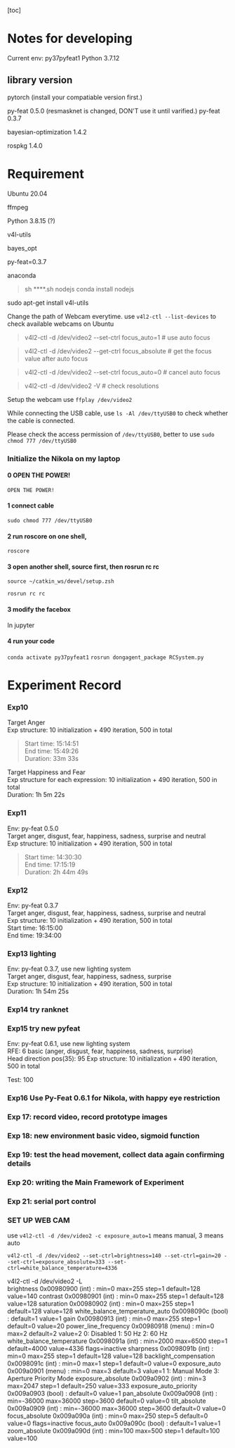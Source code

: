 [toc]
# Notes for developing

Current env: py37pyfeat1
Python 3.7.12

## library version

pytorch (install your compatiable version first.)

py-feat  0.5.0 (resmasknet is changed, DON'T use it until varified.)
py-feat  0.3.7

bayesian-optimization 1.4.2

rospkg 1.4.0



# Requirement
Ubuntu 20.04

ffmpeg

Python 3.8.15 (?)

v4l-utils

bayes_opt

py-feat=0.3.7

anaconda
> sh ****.sh
nodejs
> conda install nodejs

sudo apt-get install v4l-utils

Change the path of Webcam everytime.
use ```v4l2-ctl --list-devices``` to check available webcams on Ubuntu

> v4l2-ctl -d /dev/video2 --set-ctrl focus_auto=1 # use auto focus

> v4l2-ctl -d /dev/video2 --get-ctrl focus_absolute # get the focus value after auto focus

> v4l2-ctl -d /dev/video2 --set-ctrl focus_auto=0 # cancel auto focus

> v4l2-ctl -d /dev/video2 -V # check resolutions

Setup the webcam
use ```ffplay /dev/video2```

While connecting the USB cable, use ```ls -Al /dev/ttyUSB0``` to check whether the cable is connected.

Please check the access permission of ```/dev/ttyUSB0```, better to use ```sudo chmod 777 /dev/ttyUSB0```

### Initialize the Nikola on my laptop

#### 0 OPEN THE POWER!
```OPEN THE POWER!```

#### 1 connect cable
```sudo chmod 777 /dev/ttyUSB0```

#### 2 run roscore on one shell, 
```roscore```

#### 3 open another shell, source first, then rosrun rc rc
```source ~/catkin_ws/devel/setup.zsh```

```rosrun rc rc```

#### 3 modify the facebox
In jupyter

#### 4 run your code
```conda activate py37pyfeat1```
```rosrun dongagent_package RCSystem.py```

# Experiment Record
### Exp10

Target Anger  
Exp structure: 10 initialization + 490 iteration, 500 in total  
> Start time: 15:14:51  
> End time: 15:49:26  
> Duration: 33m 33s  

Target Happiness and Fear  
Exp structure for each expression: 10 initialization + 490 iteration, 500 in total  
Duration: 1h 5m 22s  

### Exp11
Env: py-feat 0.5.0  
Target anger, disgust, fear, happiness, sadness, surprise and neutral  
Exp structure: 10 initialization + 490 iteration, 500 in total  
> Start time: 14:30:30  
> End time: 17:15:19  
> Duration: 2h 44m 49s  

### Exp12
Env: py-feat 0.3.7  
Target anger, disgust, fear, happiness, sadness, surprise and neutral  
Exp structure: 10 initialization + 490 iteration, 500 in total  
Start time: 16:15:00  
End time: 19:34:00  

### Exp13 lighting
Env: py-feat 0.3.7, use new lighting system  
Target anger, disgust, fear, happiness, sadness, surprise  
Exp structure: 10 initialization + 490 iteration, 500 in total   
Duration: 1h 54m 25s  

### Exp14 try ranknet

### Exp15 try new pyfeat
Env: py-feat 0.6.1, use new lighting system  
RFE: 6 basic (anger, disgust, fear, happiness, sadness, surprise)  
Head direction pos(35): 95
Exp structure: 10 initialization + 490 iteration, 500 in total 

Test: 100

### Exp16 Use Py-Feat 0.6.1 for Nikola, with happy eye restriction

### Exp 17: record video, record prototype images

### Exp 18: new environment basic video, sigmoid function

### Exp 19: test the head movement, collect data again confirming details

### Exp 20: writing the Main Framework of Experiment

### Exp 21: serial port control

### SET UP WEB CAM

use ```v4l2-ctl -d /dev/video2 -c exposure_auto=1``` means manual, 3 means auto

```v4l2-ctl -d /dev/video2 --set-ctrl=brightness=140 --set-ctrl=gain=20 --set-ctrl=exposure_absolute=333 --set-ctrl=white_balance_temperature=4336```




v4l2-ctl -d /dev/video2 -L                       
                     brightness 0x00980900 (int)    : min=0 max=255 step=1 default=128 value=140
                       contrast 0x00980901 (int)    : min=0 max=255 step=1 default=128 value=128
                     saturation 0x00980902 (int)    : min=0 max=255 step=1 default=128 value=128
 white_balance_temperature_auto 0x0098090c (bool)   : default=1 value=1
                           gain 0x00980913 (int)    : min=0 max=255 step=1 default=0 value=20
           power_line_frequency 0x00980918 (menu)   : min=0 max=2 default=2 value=2
				0: Disabled
				1: 50 Hz
				2: 60 Hz
      white_balance_temperature 0x0098091a (int)    : min=2000 max=6500 step=1 default=4000 value=4336 flags=inactive
                      sharpness 0x0098091b (int)    : min=0 max=255 step=1 default=128 value=128
         backlight_compensation 0x0098091c (int)    : min=0 max=1 step=1 default=0 value=0
                  exposure_auto 0x009a0901 (menu)   : min=0 max=3 default=3 value=1
				1: Manual Mode
				3: Aperture Priority Mode
              exposure_absolute 0x009a0902 (int)    : min=3 max=2047 step=1 default=250 value=333
         exposure_auto_priority 0x009a0903 (bool)   : default=0 value=1
                   pan_absolute 0x009a0908 (int)    : min=-36000 max=36000 step=3600 default=0 value=0
                  tilt_absolute 0x009a0909 (int)    : min=-36000 max=36000 step=3600 default=0 value=0
                 focus_absolute 0x009a090a (int)    : min=0 max=250 step=5 default=0 value=0 flags=inactive
                     focus_auto 0x009a090c (bool)   : default=1 value=1
                  zoom_absolute 0x009a090d (int)    : min=100 max=500 step=1 default=100 value=100